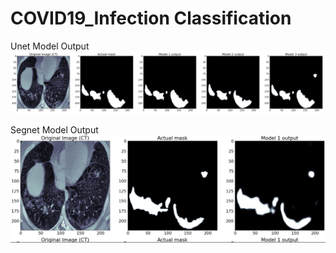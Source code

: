 # COVID19_Infection Classification
Unet Model Output
![alt text](https://github.com/phycoding/COVID19_Infection/blob/main/covid_unet.png)

Segnet Model Output
![alt text](https://github.com/phycoding/COVID19_Infection/blob/main/covid_lungs.png)
